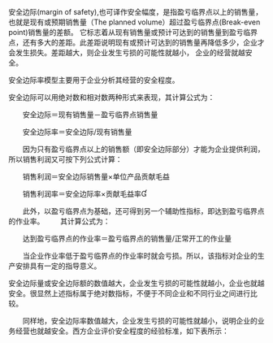安全边际(margin of safety),也可译作安全幅度，是指盈亏临界点以上的销售量，也就是现有或预期销售量（The planned volume）超过盈亏临界点(Break-even point)销售量的差额。
它标志着从现有销售量或预计可达到的销售量到盈亏临界点，还有多大的差距。此差距说明现有或预计可达到的销售量再降低多少，企业才会发生损失。差距越大，则企业发生亏损的可能性就越小，
企业的经营就越安全。

安全边际率模型主要用于企业分析其经营的安全程度。

安全边际可以用绝对数和相对数两种形式来表现，其计算公式为：

　　安全边际＝现有销售量－盈亏临界点销售量

　　安全边际率＝安全边际/现有销售量

　　因为只有盈亏临界点以上的销售额（即安全边际部分）才能为企业提供利润，所以销售利润又可按下列公式计算：

　　销售利润＝安全边际销售量×单位产品贡献毛益

　　销售利润率＝安全边际率×贡献毛益率

　　此外，以盈亏临界点为基础，还可得到另一个辅助性指标，即达到盈亏临界点的作业率。 　　其计算公式为：

　　达到盈亏临界点的作业率＝盈亏临界点的销售量/正常开工的作业量

　　当企业作业率低于盈亏临界点的作业率时就会亏损。所以，该指标对企业的生产安排具有一定的指导意义。
  
  安全边际量或安全边际额的数值越大，企业发生亏损的可能性就越小，企业也就越安全。很显然上述指标属于绝对数指标，不便于不同企业和不同行业之间进行比较。

　　同样地，安全边际率数值越大，企业发生亏损的可能性就越小，说明企业的业务经营也就越安全。西方企业评价安全程度的经验标准，如下表所示：

　　
